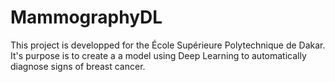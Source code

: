 # MammographyDL
This project is developped for the École Supérieure Polytechnique de Dakar. It's purpose is to create a a model using Deep Learning to automatically diagnose signs of breast cancer.
